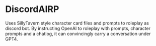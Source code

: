 # DiscordAIRP

Uses SillyTavern style character card files and prompts to roleplay as discord bot.
By instructing OpenAI to roleplay with prompts, character prompts and a chatlog, it can convincingly carry a conversation under GPT4.
